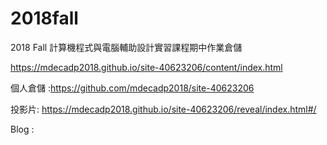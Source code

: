 # 2018fall
2018 Fall 計算機程式與電腦輔助設計實習課程期中作業倉儲

https://mdecadp2018.github.io/site-40623206/content/index.html

個人倉儲 :https://github.com/mdecadp2018/site-40623206

投影片: https://mdecadp2018.github.io/site-40623206/reveal/index.html#/

Blog :
